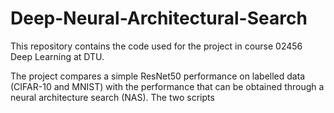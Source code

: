 # Deep-Neural-Architectural-Search
This repository contains the code used for the project in course 02456 Deep Learning at DTU.

The project compares a simple ResNet50 performance on labelled data (CIFAR-10 and MNIST) with the performance that can be obtained through a 
neural architecture search (NAS). The two scripts 
